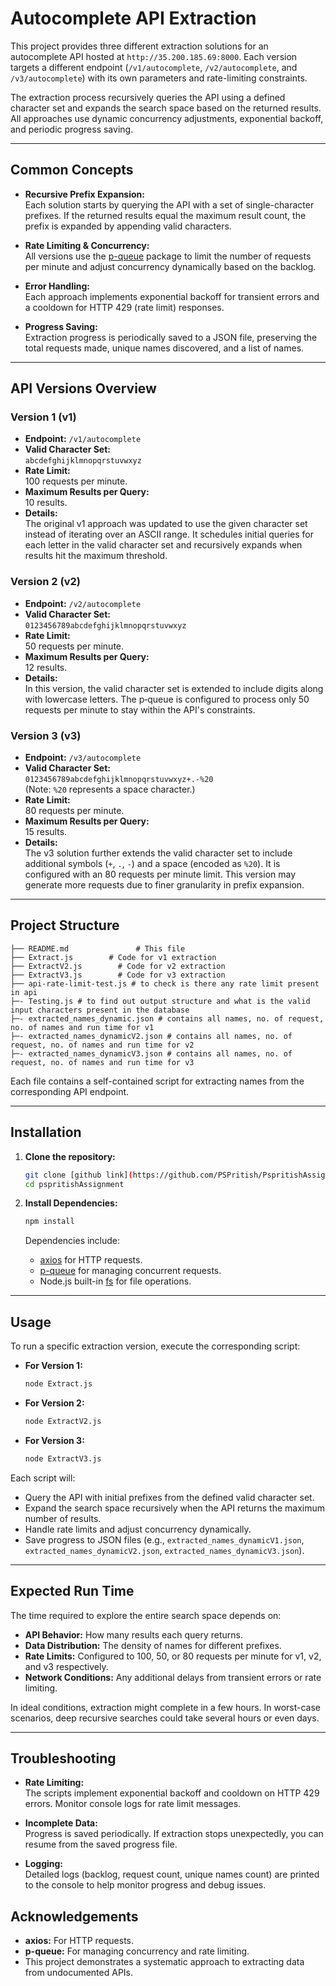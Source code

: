 # Autocomplete API Extraction

This project provides three different extraction solutions for an autocomplete API hosted at `http://35.200.185.69:8000`. Each version targets a different endpoint (`/v1/autocomplete`, `/v2/autocomplete`, and `/v3/autocomplete`) with its own parameters and rate-limiting constraints.

The extraction process recursively queries the API using a defined character set and expands the search space based on the returned results. All approaches use dynamic concurrency adjustments, exponential backoff, and periodic progress saving.

---

## Common Concepts

- **Recursive Prefix Expansion:**  
  Each solution starts by querying the API with a set of single-character prefixes. If the returned results equal the maximum result count, the prefix is expanded by appending valid characters.

- **Rate Limiting & Concurrency:**  
  All versions use the [p-queue](https://www.npmjs.com/package/p-queue) package to limit the number of requests per minute and adjust concurrency dynamically based on the backlog.

- **Error Handling:**  
  Each approach implements exponential backoff for transient errors and a cooldown for HTTP 429 (rate limit) responses.

- **Progress Saving:**  
  Extraction progress is periodically saved to a JSON file, preserving the total requests made, unique names discovered, and a list of names.

---

## API Versions Overview

### Version 1 (v1)
- **Endpoint:** `/v1/autocomplete`
- **Valid Character Set:**  
  `abcdefghijklmnopqrstuvwxyz`
- **Rate Limit:**  
  100 requests per minute.
- **Maximum Results per Query:**  
  10 results.
- **Details:**  
  The original v1 approach was updated to use the given character set instead of iterating over an ASCII range. It schedules initial queries for each letter in the valid character set and recursively expands when results hit the maximum threshold.

### Version 2 (v2)
- **Endpoint:** `/v2/autocomplete`
- **Valid Character Set:**  
  `0123456789abcdefghijklmnopqrstuvwxyz`
- **Rate Limit:**  
  50 requests per minute.
- **Maximum Results per Query:**  
  12 results.
- **Details:**  
  In this version, the valid character set is extended to include digits along with lowercase letters. The p‑queue is configured to process only 50 requests per minute to stay within the API's constraints.

### Version 3 (v3)
- **Endpoint:** `/v3/autocomplete`
- **Valid Character Set:**  
  `0123456789abcdefghijklmnopqrstuvwxyz+.-%20`  
  (Note: `%20` represents a space character.)
- **Rate Limit:**  
  80 requests per minute.
- **Maximum Results per Query:**  
  15 results.
- **Details:**  
  The v3 solution further extends the valid character set to include additional symbols (`+`, `.`, `-`) and a space (encoded as `%20`). It is configured with an 80 requests per minute limit. This version may generate more requests due to finer granularity in prefix expansion.

---

## Project Structure

```
├── README.md               # This file
├── Extract.js        # Code for v1 extraction
├── ExtractV2.js        # Code for v2 extraction
├── ExtractV3.js        # Code for v3 extraction
├── api-rate-limit-test.js # to check is there any rate limit present in api
├─- Testing.js # to find out output structure and what is the valid input characters present in the database
├─- extracted_names_dynamic.json # contains all names, no. of request, no. of names and run time for v1
├─- extracted_names_dynamicV2.json # contains all names, no. of request, no. of names and run time for v2
├─- extracted_names_dynamicV3.json # contains all names, no. of request, no. of names and run time for v3
```

Each file contains a self-contained script for extracting names from the corresponding API endpoint.

---

## Installation

1. **Clone the repository:**

   ```bash
   git clone [github link](https://github.com/PSPritish/PspritishAssignment.git)
   cd pspritishAssignment
   ```

2. **Install Dependencies:**

   ```bash
   npm install
   ```

   Dependencies include:
   - [axios](https://www.npmjs.com/package/axios) for HTTP requests.
   - [p-queue](https://www.npmjs.com/package/p-queue) for managing concurrent requests.
   - Node.js built-in [fs](https://nodejs.org/api/fs.html) for file operations.

---

## Usage

To run a specific extraction version, execute the corresponding script:

- **For Version 1:**

  ```bash
  node Extract.js
  ```

- **For Version 2:**

  ```bash
  node ExtractV2.js
  ```

- **For Version 3:**

  ```bash
  node ExtractV3.js
  ```

Each script will:
- Query the API with initial prefixes from the defined valid character set.
- Expand the search space recursively when the API returns the maximum number of results.
- Handle rate limits and adjust concurrency dynamically.
- Save progress to JSON files (e.g., `extracted_names_dynamicV1.json`, `extracted_names_dynamicV2.json`, `extracted_names_dynamicV3.json`).

---

## Expected Run Time

The time required to explore the entire search space depends on:
- **API Behavior:** How many results each query returns.
- **Data Distribution:** The density of names for different prefixes.
- **Rate Limits:** Configured to 100, 50, or 80 requests per minute for v1, v2, and v3 respectively.
- **Network Conditions:** Any additional delays from transient errors or rate limiting.

In ideal conditions, extraction might complete in a few hours. In worst-case scenarios, deep recursive searches could take several hours or even days.

---

## Troubleshooting

- **Rate Limiting:**  
  The scripts implement exponential backoff and cooldown on HTTP 429 errors. Monitor console logs for rate limit messages.

- **Incomplete Data:**  
  Progress is saved periodically. If extraction stops unexpectedly, you can resume from the saved progress file.

- **Logging:**  
  Detailed logs (backlog, request count, unique names count) are printed to the console to help monitor progress and debug issues.



## Acknowledgements

- **axios:** For HTTP requests.
- **p-queue:** For managing concurrency and rate limiting.
- This project demonstrates a systematic approach to extracting data from undocumented APIs.
